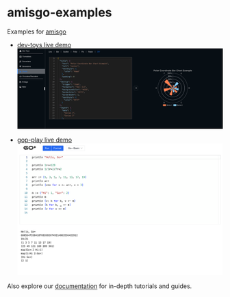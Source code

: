 # amisgo-examples

Examples for [amisgo](https://github.com/zrcoder/amisgo)

- [dev-toys live demo](https://amisgo-dtoy.up.railway.app)
  ![devtoys](dtoy.png)

- [gop-play live demo](https://amisgo-gopplay.up.railway.app)
  ![gop-play](gop-play.png)

Also explore our [documentation](https://amisgo.pages.dev) for in-depth tutorials and guides.
